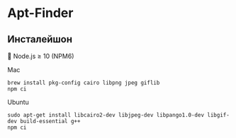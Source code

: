 Apt-Finder
==========

Инсталейшон
-----------

🤪 Node.js ≥ 10 (NPM6)

Mac
```
brew install pkg-config cairo libpng jpeg giflib
npm ci
```

Ubuntu
```
sudo apt-get install libcairo2-dev libjpeg-dev libpango1.0-dev libgif-dev build-essential g++
npm ci
```
